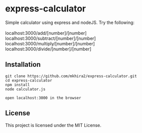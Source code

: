 # express-calculator


Simple calculator using express and nodeJS. Try the following:<br><br>
localhost:3000/add/[number]/[number]<br>
localhost:3000/subtract/[number]/[number]<br>
localhost:3000/multiply/[number]/[number]<br>
localhost:3000/divide/[number]/[number]<br>

## Installation

```
git clone https://github.com/mkhira2/express-calculator.git
cd express-calculator
npm install
node calculator.js

open localhost:3000 in the browser
```

## License

This project is licensed under the MIT License.
